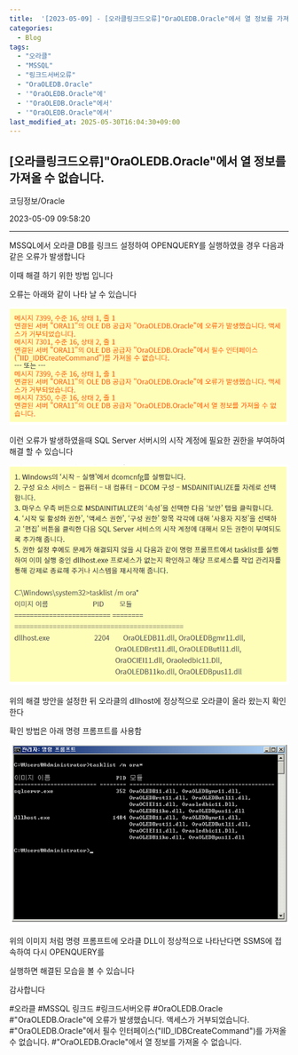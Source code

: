 ```yaml
---
title:  '[2023-05-09] - [오라클링크드오류]"OraOLEDB.Oracle"에서 열 정보를 가져올 수 없습니다.'
categories:
  - Blog
tags:
  - "오라클"
  - "MSSQL"
  - "링크드서버오류"
  - "OraOLEDB.Oracle"
  - '"OraOLEDB.Oracle"에'
  - '"OraOLEDB.Oracle"에서'
  - '"OraOLEDB.Oracle"에서'
last_modified_at: 2025-05-30T16:04:30+09:00
---
```


## [오라클링크드오류]"OraOLEDB.Oracle"에서 열 정보를 가져올 수 없습니다.

코딩정보/Oracle

2023-05-09 09:58:20

* * *

MSSQL에서 오라클 DB를 링크드 설정하여 OPENQUERY를 실행하였을 경우 다음과 같은 오류가 발생합니다

이때 해결 하기 위한 방법 입니다

오류는 아래와 같이 나타 날 수 있습니다

![](/assets/images/오라클링크드오류_oraoledb_oracle_에서_열_정보를_가져올_수_없습니다/img.png)

이런 오류가 발생하였을때 SQL Server 서버시의 시작 계정에 필요한 권한을 부여하여 해결 할 수 있습니다

![](/assets/images/오라클링크드오류_oraoledb_oracle_에서_열_정보를_가져올_수_없습니다/img_1.png)

위의 해결 방안을 설정한 뒤 오라클의 dllhost에 정상적으로 오라클이 올라 왔는지 확인 한다

확인 방법은 아래 명령 프롬프트를 사용함

![](/assets/images/오라클링크드오류_oraoledb_oracle_에서_열_정보를_가져올_수_없습니다/img_2.png)

위의 이미지 처럼 명령 프롬프트에 오라클 DLL이 정상적으로 나타난다면 SSMS에 접속하여 다시 OPENQUERY를

실행하면 해결된 모습을 볼 수 있습니다

감사합니다

  

#오라클 #MSSQL 링크드 #링크드서버오류 #OraOLEDB.Oracle #"OraOLEDB.Oracle"에 오류가 발생했습니다. 액세스가
거부되었습니다. #"OraOLEDB.Oracle"에서 필수 인터페이스("IID_IDBCreateCommand")를 가져올 수 없습니다.
#"OraOLEDB.Oracle"에서 열 정보를 가져올 수 없습니다.


